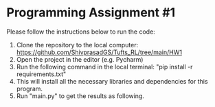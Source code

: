 # Programming Assignment #1

Please follow the instructions below to run the code:

1. Clone the repository to the local computer: https://github.com/ShivprasadGS/Tufts_RL/tree/main/HW1
2. Open the project in the editor (e.g. Pycharm)
3. Run the following command in the local terminal: "pip install -r requirements.txt"
4. This will install all the necessary libraries and dependencies for this program.
5. Run "main.py" to get the results as following.